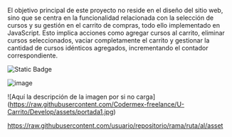El objetivo principal de este proyecto no reside en el diseño del sitio web, sino que se centra en la funcionalidad relacionada con la selección de cursos y su gestión en el carrito de compras, todo ello implementado en JavaScript. Esto implica acciones como agregar cursos al carrito, eliminar cursos seleccionados, vaciar completamente el carrito y gestionar la cantidad de cursos idénticos agregados, incrementando el contador correspondiente.

![Static Badge](https://img.shields.io/badge/JAVASCRIPT-yellow)

![image](![image](https://github.com/Codermex-freelance/U-Carrito/Develop/assets/portada1.jpg)
)

<span>![</span><span>Aquí la descripción de la imagen por si no carga</span><span>]</span>
<span>(</span><span>https://raw.githubusercontent.com/Codermex-freelance/U-Carrito/Develop/assets/portada1.jpg</span><span>)</span>

https://raw.githubusercontent.com/usuario/repositorio/rama/ruta/al/asset
